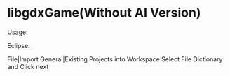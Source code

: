# libgdxGame(Without AI Version)
Usage:

Eclipse:

File|Import
General|Existing Projects into Workspace
Select File Dictionary and Click next

